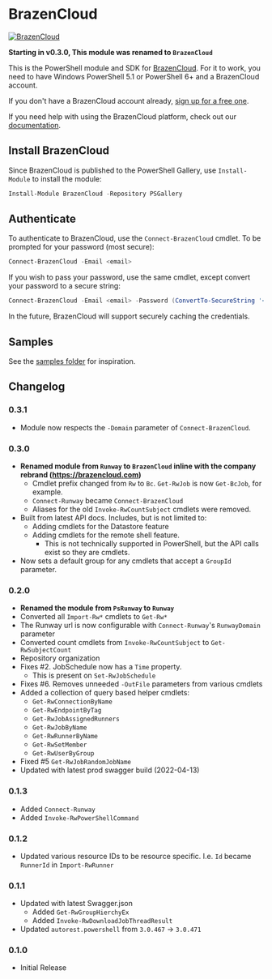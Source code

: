 # BrazenCloud

[![BrazenCloud](https://img.shields.io/powershellgallery/v/BrazenCloud.svg?style=flat-square&label=BrazenCloud "BrazenCloud")](https://www.powershellgallery.com/packages/BrazenCloud/)

**Starting in v0.3.0, This module was renamed to `BrazenCloud`**

This is the PowerShell module and SDK for [BrazenCloud](https://brazencloud.com). For it to work, you need to have Windows PowerShell 5.1 or PowerShell 6+ and a BrazenCloud account.

If you don't have a BrazenCloud account already, [sign up for a free one](https://portal.brazencloud.com/login?enroll=true).

If you need help with using the BrazenCloud platform, check out our [documentation](https://docs.runway.host).

## Install BrazenCloud

Since BrazenCloud is published to the PowerShell Gallery, use `Install-Module` to install the module:

```powershell
Install-Module BrazenCloud -Repository PSGallery
```

## Authenticate

To authenticate to BrazenCloud, use the `Connect-BrazenCloud` cmdlet. To be prompted for your password (most secure):

```powershell
Connect-BrazenCloud -Email <email>
```

If you wish to pass your password, use the same cmdlet, except convert your password to a secure string:

```powershell
Connect-BrazenCloud -Email <email> -Password (ConvertTo-SecureString '<password>' -AsPlainText -Force)
```

In the future, BrazenCloud will support securely caching the credentials.

## Samples

See the [samples folder](./samples) for inspiration.

## Changelog

### 0.3.1

- Module now respects the `-Domain` parameter of `Connect-BrazenCloud`.

### 0.3.0

- **Renamed module from `Runway` to `BrazenCloud` inline with the company rebrand (https://brazencloud.com)**
  - Cmdlet prefix changed from `Rw` to `Bc`. `Get-RwJob` is now `Get-BcJob`, for example.
  - `Connect-Runway` became `Connect-BrazenCloud`
  - Aliases for the old `Invoke-RwCountSubject` cmdlets were removed.
- Built from latest API docs. Includes, but is not limited to:
  - Adding cmdlets for the Datastore feature
  - Adding cmdlets for the remote shell feature.
    - This is not technically supported in PowerShell, but the API calls exist so they are cmdlets.
- Now sets a default group for any cmdlets that accept a `GroupId` parameter.

### 0.2.0

- **Renamed the module from `PsRunway` to `Runway`**
- Converted all `Import-Rw*` cmdlets to `Get-Rw*`
- The Runway url is now configurable with `Connect-Runway`'s `RunwayDomain` parameter
- Converted count cmdlets from `Invoke-RwCountSubject` to `Get-RwSubjectCount`
- Repository organization
- Fixes #2. JobSchedule now has a `Time` property.
  - This is present on `Set-RwJobSchedule`
- Fixes #6. Removes unneeded `-OutFile` parameters from various cmdlets
- Added a collection of query based helper cmdlets:
  - `Get-RwConnectionByName`
  - `Get-RwEndpointByTag`
  - `Get-RwJobAssignedRunners`
  - `Get-RwJobByName`
  - `Get-RwRunnerByName`
  - `Get-RwSetMember`
  - `Get-RwUserByGroup`
- Fixed #5 `Get-RwJobRandomJobName`
- Updated with latest prod swagger build (2022-04-13)

### 0.1.3

- Added `Connect-Runway`
- Added `Invoke-RwPowerShellCommand`

### 0.1.2

- Updated various resource IDs to be resource specific. I.e. `Id` became `RunnerId` in `Import-RwRunner`

### 0.1.1

- Updated with latest Swagger.json
  - Added `Get-RwGroupHierchyEx`
  - Added `Invoke-RwDownloadJobThreadResult`
- Updated `autorest.powershell` from `3.0.467` -> `3.0.471`

### 0.1.0

- Initial Release